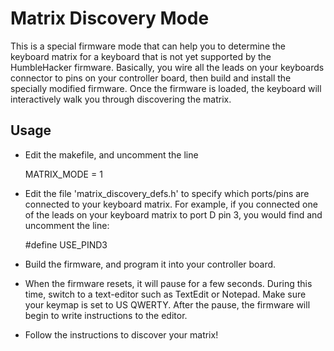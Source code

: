 Matrix Discovery Mode
=====================

This is a special firmware mode that can help you to determine the 
keyboard matrix for a keyboard that is not yet supported by the 
HumbleHacker firmware.  Basically, you wire all the leads on your 
keyboards connector to pins on your controller board, then build and 
install the specially modified firmware.  Once the firmware is loaded,
the keyboard will interactively walk you through discovering the matrix.

Usage
-----

- Edit the makefile, and uncomment the line

    MATRIX_MODE = 1

- Edit the file 'matrix_discovery_defs.h' to specify which ports/pins are 
  connected to your keyboard matrix.  For example, if you connected one of 
  the leads on your keyboard matrix to port D pin 3, you would find and 
  uncomment the line:

    #define USE_PIND3

- Build the firmware, and program it into your controller board.  

- When the firmware resets, it will pause for a few seconds.  During this 
  time, switch to a text-editor such as TextEdit or Notepad.  Make sure
  your keymap is set to US QWERTY. After the pause, the firmware will 
  begin to write instructions to the editor.

- Follow the instructions to discover your matrix!
